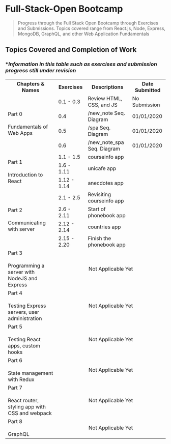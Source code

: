 # Full-Stack-Open Bootcamp

> Progress through the Full Stack Open Bootcamp through Exercises and Submissions. 
> Topics covered range from React.js, Node, Express, MongoDB, GraphQL, and other Web Application Fundamentals

## Topics Covered and Completion of Work
### **Information in this table such as exercises and submission progress still under revision*


<table>
    <tr>
        <th>Chapters & Names</th>
        <th>Exercises</th>
        <th>Descriptions</th>
        <th>Date Submitted</th>
    </tr>
    <tr>
        <td rowspan="4">Part 0<br /><br />Fundamentals of Web Apps </td>
        <td>0.1 - 0.3</td>
        <td>Review HTML, CSS, and JS</td>
        <td>No Submission</td>
    </tr>
    <tr>
        <td>0.4</td>
        <td>/new_note Seq. Diagram</td>
        <td>01/01/2020</td>
    </tr>
    <tr>
        <td>0.5</td>
        <td>/spa Seq. Diagram</td>
        <td>01/01/2020</td>
    </tr>
    <tr>
        <td>0.6</td>
        <td>/new_note_spa Seq. Diagram</td>
        <td>01/01/2020</td>
    </tr>
    <tr>
        <td rowspan="3">Part 1<br /><br />Introduction to React </td>
        <td>1.1 - 1.5</td>
        <td>courseinfo app</td>
        <td></td>
    </tr>
    <tr>
        <td>1.6 - 1.11</td>
        <td>unicafe app</td>
        <td></td>
    </tr>
    <tr>
        <td>1.12 - 1.14</td>
        <td>anecdotes app</td>
        <td></td>
    </tr>
    <tr>
        <td rowspan="4">Part 2<br /><br />Communicating with server </td>
        <td>2.1 - 2.5</td>
        <td>Revisiting courseinfo app</td>
        <td></td>
    </tr>
    <tr>
        <td>2.6 - 2.11</td>
        <td>Start of phonebook app</td>
        <td></td>
    </tr>
    <tr>
        <td>2.12 - 2.14</td>
        <td>countries app</td>
        <td></td>
    </tr>
    <tr>
        <td>2.15 - 2.20</td>
        <td>Finish the phonebook app</td>
        <td></td>
    </tr>
    <tr>
        <td>Part 3<br /><br />Programming a server with NodeJS and Express</td>
        <td colspan="3" align="center">Not Applicable Yet</td>
    </tr>
    <tr>
        <td>Part 4<br /><br />Testing Express servers, user administration </td>
        <td colspan="3" align="center">Not Applicable Yet</td>
    </tr>
    <tr>
        <td>Part 5<br /><br />Testing React apps, custom hooks </td>
        <td colspan="3" align="center">Not Applicable Yet</td>
    </tr>
    <tr>
        <td>Part 6<br /><br />State management with Redux </td>
        <td colspan="3" align="center">Not Applicable Yet</td>
    </tr>
    <tr>
        <td>Part 7<br /><br />React router, styling app with CSS and webpack </td>
        <td colspan="3" align="center">Not Applicable Yet</td>
    </tr>
    <tr>
        <td>Part 8<br /><br />GraphQL </td>
        <td colspan="3" align="center">Not Applicable Yet</td>
    </tr>
</table>